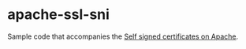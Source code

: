 # apache-ssl-sni

Sample code that accompanies the [Self signed certificates on Apache](https://johanzietsman.com/ssl-on-apache-with-self-signed-certificates/).
